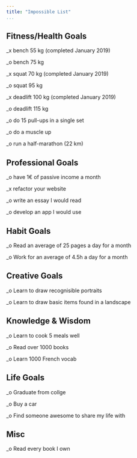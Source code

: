 ```yaml
---
title: "Impossible List"
...
```


<!-- TOOD: fixed pweety checkboxes -->
<!-- TODO: how does strikethrough text look like? -->

## Fitness/Health Goals  

_x bench 55 kg (completed January 2019)

_o bench 75 kg

_x squat 70 kg (completed January 2019)

_o squat 95 kg

_x deadlift 100 kg (completed January 2019)

_o deadlift 115 kg

_o do 15 pull-ups in a single set  

_o do a muscle up  

_o run a half-marathon (22 km)

## Professional Goals  

_o have 1€ of passive income a month  

_x refactor your website  

_o write an essay I would read  

_o develop an app I would use  

## Habit Goals  

_o Read an average of 25 pages a day for a month  

_o Work for an average of 4.5h a day for a month  

## Creative Goals

_o Learn to draw recognisible portraits  

_o Learn to draw basic items found in a landscape  

## Knowledge & Wisdom  

_o Learn to cook 5 meals well  

_o Read over 1000 books  

_o Learn 1000 French vocab  

## Life Goals  

_o Graduate from collge  

_o Buy a car  

_o Find someone awesome to share my life with  

## Misc

_o Read every book I own  
